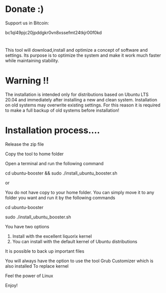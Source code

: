 # Donate :)
Support us in Bitcoin:

bc1ql49pjc20jpddgkr0vn8xssefmt24tkjr00f0kd

#
#
 This tool will download,install and optimize
 a concept of software and settings.
 Its purpose is to optimize the system and make it
 work much faster while maintaining stability.

# Warning !!
 The installation is intended only for distributions based
 on Ubuntu LTS 20.04 and immediately after installing a new and clean system.
 Installation on old systems may overwrite existing settings.
 For this reason it is required to make a full backup of
 old systems before installation! 




# Installation process....

Release the zip file

Copy the tool to home folder 

Open a terminal and run the following command



cd ubuntu-booster && sudo ./install_ubuntu_booster.sh

or

You do not have copy to your home folder.
You can simply move it to any folder you want and run it by
the following commands 


cd ubuntu-booster

sudo ./install_ubuntu_booster.sh


You have two options
1. Install with the excellent liquorix kernel
2. You can install with the default kernel of Ubuntu distributions

It is possible to back up important files 

You will always have the option to use the tool
Grub Customizer which is also installed
To replace kernel 

Feel the power of Linux 

Enjoy! 

